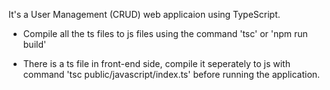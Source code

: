 It's a User Management (CRUD) web applicaion using TypeScript.

* Compile all the ts files to js files using the command 'tsc' or 'npm run build'

* There is a ts file in front-end side, compile it seperately to js with command 'tsc public/javascript/index.ts' before running the application.
